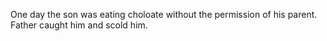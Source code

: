 One day the son was eating choloate without the permission of his parent.
Father caught him and scold him.